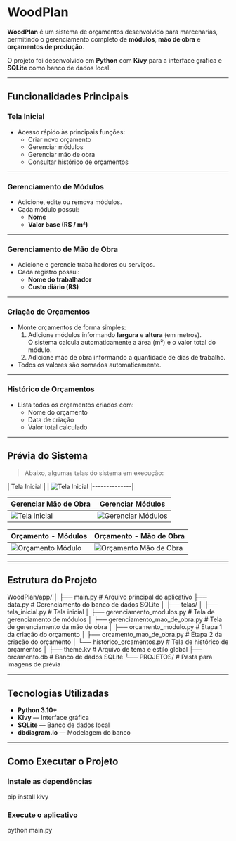 # WoodPlan

**WoodPlan** é um sistema de orçamentos desenvolvido para marcenarias, permitindo o gerenciamento completo de **módulos**, **mão de obra** e **orçamentos de produção**.

O projeto foi desenvolvido em **Python** com **Kivy** para a interface gráfica e **SQLite** como banco de dados local.

---

## Funcionalidades Principais

### Tela Inicial
- Acesso rápido às principais funções:
  - Criar novo orçamento
  - Gerenciar módulos
  - Gerenciar mão de obra
  - Consultar histórico de orçamentos

---

### Gerenciamento de Módulos
- Adicione, edite ou remova módulos.
- Cada módulo possui:
  - **Nome**
  - **Valor base (R$ / m²)**

---

### Gerenciamento de Mão de Obra
- Adicione e gerencie trabalhadores ou serviços.
- Cada registro possui:
  - **Nome do trabalhador**
  - **Custo diário (R$)**

---

### Criação de Orçamentos
- Monte orçamentos de forma simples:
  1. Adicione módulos informando **largura** e **altura** (em metros).  
     O sistema calcula automaticamente a área (m²) e o valor total do módulo.
  2. Adicione mão de obra informando a quantidade de dias de trabalho.
- Todos os valores são somados automaticamente.

---

### Histórico de Orçamentos
- Lista todos os orçamentos criados com:
  - Nome do orçamento
  - Data de criação
  - Valor total calculado

---

## Prévia do Sistema

> Abaixo, algumas telas do sistema em execução:

| Tela Inicial |
| ![Tela Inicial](PROJETOS/tela_inicial.png)
|--------------|

| Gerenciar Mão de Obra | Gerenciar Módulos |
|-----------------------|-------------------|
| ![Tela Inicial](PROJETOS/gerenciar_mao_de_obra.png) | ![Gerenciar Módulos](PROJETOS/gerenciar_modulos.png) |

| Orçamento - Módulos | Orçamento - Mão de Obra |
|---------------------|-------------------------|
| ![Orçamento Módulo](PROJETOS/orcamento_modulo.png) | ![Orçamento Mão de Obra](PROJETOS/orcamento_mao_de_obra.png) |

---

## Estrutura do Projeto

WoodPlan/app/
│
├── main.py # Arquivo principal do aplicativo
├── data.py # Gerenciamento do banco de dados SQLite
│
├── telas/
│ ├── tela_inicial.py # Tela inicial
│ ├── gerenciamento_modulos.py # Tela de gerenciamento de módulos
│ ├── gerenciamento_mao_de_obra.py # Tela de gerenciamento da mão de obra
│ ├── orcamento_modulo.py # Etapa 1 da criação do orçamento
│ ├── orcamento_mao_de_obra.py # Etapa 2 da criação do orçamento
│ └── historico_orcamentos.py # Tela de histórico de orçamentos
│
├── theme.kv # Arquivo de tema e estilo global
├── orcamento.db # Banco de dados SQLite
└── PROJETOS/ # Pasta para imagens de prévia

---

## Tecnologias Utilizadas
- **Python 3.10+**
- **Kivy** — Interface gráfica
- **SQLite** — Banco de dados local
- **dbdiagram.io** — Modelagem do banco

---

## Como Executar o Projeto

### Instale as dependências
pip install kivy

### Execute o aplicativo
python main.py
